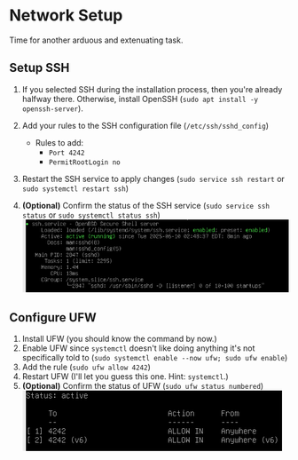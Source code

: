 # Network Setup

Time for another arduous and extenuating task.

## Setup SSH

1. If you selected SSH during the installation process, then you're already halfway there. Otherwise, install OpenSSH (`sudo apt install -y openssh-server`).
2. Add your rules to the SSH configuration file (`/etc/ssh/sshd_config`)
	- Rules to add:
		- `Port 4242`
		- `PermitRootLogin no`
3. Restart the SSH service to apply changes (`sudo service ssh restart` or `sudo systemctl restart ssh`)

4. **(Optional)** Confirm the status of the SSH service (`sudo service ssh status` or `sudo systemctl status ssh`)
![](02-00.png)

## Configure UFW

1. Install UFW (you should know the command by now.)
2. Enable UFW since `systemctl` doesn't like doing anything it's not specifically told to (`sudo systemctl enable --now ufw; sudo ufw enable`)
3. Add the rule (`sudo ufw allow 4242`)
4. Restart UFW (I'll let you guess this one. Hint: `systemctl`.)
5. **(Optional)** Confirm the status of UFW (`sudo ufw status numbered`)
![](02-01.png)
